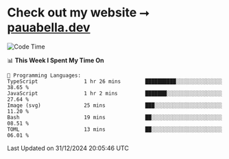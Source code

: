 # Check out my website ⭢ [pauabella.dev](https://pauabella.dev)

<!--START_SECTION:waka-->
![Code Time](http://img.shields.io/badge/Code%20Time-3%2C993%20hrs%2035%20mins-blue)

📊 **This Week I Spent My Time On** 

```text
💬 Programming Languages: 
TypeScript               1 hr 26 mins        ██████████░░░░░░░░░░░░░░░   38.65 % 
JavaScript               1 hr 2 mins         ███████░░░░░░░░░░░░░░░░░░   27.64 % 
Image (svg)              25 mins             ███░░░░░░░░░░░░░░░░░░░░░░   11.20 % 
Bash                     19 mins             ██░░░░░░░░░░░░░░░░░░░░░░░   08.51 % 
TOML                     13 mins             ██░░░░░░░░░░░░░░░░░░░░░░░   06.01 % 
```


 Last Updated on 31/12/2024 20:05:46 UTC
<!--END_SECTION:waka-->

